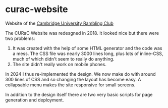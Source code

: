 # curac-website

Website of the [Cambridge University Rambling Club](http://curac.soc.srcf.net)

The CURaC Website was redesgned in 2018. It looked nice but there were two problems:

1. It was created with the help of some HTML generator and the code was a mess. The CSS file was nearly 3000 lines long, plus lots of inline-CSS, much of which didn't seem to really do anything.
2. The site didn't really work on mobile phones.

In 2024 I thus re-implemented the design. We now make do with around 300 lines of CSS and so changing the layout has become easy. A collapsable menu makes the site responsive for small screens.

In addition to the design itself there are two very basic scripts for page generation and deployment.




